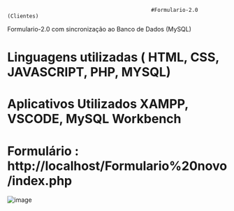                                                   #Formulario-2.0 (Clientes)
    
 Formulario-2.0 com sincronização ao Banco de Dados (MySQL)

 # Linguagens utilizadas ( HTML, CSS, JAVASCRIPT, PHP, MYSQL)
 
 # Aplicativos Utilizados XAMPP, VSCODE, MySQL Workbench
 
 # Formulário : http://localhost/Formulario%20novo/index.php
 
 ![image](https://user-images.githubusercontent.com/104805696/209488414-e9728c2e-449e-4941-aa3b-2896a85d9c46.png)
